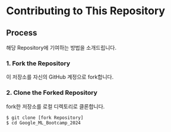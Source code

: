 # Contributing to This Repository


## Process

해당 Repository에 기여하는 방법을 소개드립니다.

### 1. Fork the Repository

이 저장소를 자신의 GitHub 계정으로 fork합니다.

### 2. Clone the Forked Repository

fork한 저장소를 로컬 디렉토리로 클론합니다.

```bash
$ git clone [fork Repository]
$ cd Google_ML_Bootcamp_2024
